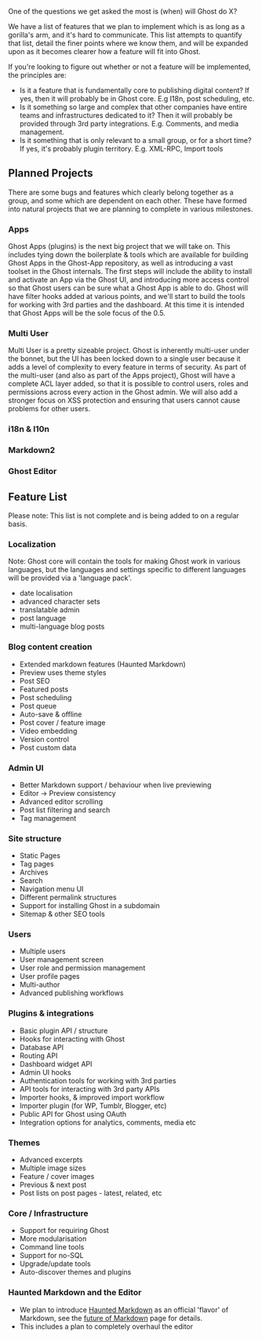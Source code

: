 One of the questions we get asked the most is (when) will Ghost do X?

We have a list of features that we plan to implement which is as long as a gorilla's arm, and it's hard to communicate. This list attempts to quantify that list, detail the finer points where we know them, and will be expanded upon as it becomes clearer how a feature will fit into Ghost. 

If you're looking to figure out whether or not a feature will be implemented, the principles are:

- Is it a feature that is fundamentally core to publishing digital content? If yes, then it will probably be in Ghost core. E.g I18n, post scheduling, etc.
- Is it something so large and complex that other companies have entire teams and infrastructures dedicated to it? Then it will probably be provided through 3rd party integrations. E.g. Comments, and media management.
- Is it something that is only relevant to a small group, or for a short time? If yes, it's probably plugin territory. E.g. XML-RPC, Import tools

## Planned Projects

There are some bugs and features which clearly belong together as a group, and some which are dependent on each other. These have formed into natural projects that we are planning to complete in various milestones.

### Apps

Ghost Apps (plugins) is the next big project that we will take on. This includes tying down the boilerplate & tools which are available for building Ghost Apps in the Ghost-App repository, as well as introducing a vast toolset in the Ghost internals. The first steps will include the ability to install and activate an App via the Ghost UI, and introducing more access control so that Ghost users can be sure what a Ghost App is able to do. Ghost will have filter hooks added at various points, and we'll start to build the tools for working with 3rd parties and the dashboard. At this time it is intended that Ghost Apps will be the sole focus of the 0.5.

### Multi User

Multi User is a pretty sizeable project. Ghost is inherently multi-user under the bonnet, but the UI has been locked down to a single user because it adds a level of complexity to every feature in terms of security. As part of the multi-user (and also as part of the Apps project), Ghost will have a complete ACL layer added, so that it is possible to control users, roles and permissions across every action in the Ghost admin. We will also add a stronger focus on XSS protection and ensuring that users cannot cause problems for other users.
 

### i18n & l10n

### Markdown2

### Ghost Editor



## Feature List

Please note: This list is not complete and is being added to on a regular basis.

### Localization
Note: Ghost core will contain the tools for making Ghost work in various languages, but the languages and settings specific to different languages will be provided via a 'language pack'.
* date localisation
* advanced character sets
* translatable admin
* post language
* multi-language blog posts

### Blog content creation
* Extended markdown features (Haunted Markdown)
* Preview uses theme styles
* Post SEO
* Featured posts
* Post scheduling
* Post queue
* Auto-save & offline
* Post cover / feature image
* Video embedding
* Version control
* Post custom data

### Admin UI
* Better Markdown support / behaviour when live previewing
* Editor -> Preview consistency
* Advanced editor scrolling
* Post list filtering and search
* Tag management

### Site structure
* Static Pages
* Tag pages
* Archives
* Search
* Navigation menu UI
* Different permalink structures
* Support for installing Ghost in a subdomain
* Sitemap & other SEO tools

### Users
* Multiple users
* User management screen
* User role and permission management
* User profile pages
* Multi-author
* Advanced publishing workflows

### Plugins & integrations
* Basic plugin API / structure
* Hooks for interacting with Ghost
* Database API
* Routing API
* Dashboard widget API
* Admin UI hooks
* Authentication tools for working with 3rd parties
* API tools for interacting with 3rd party APIs
* Importer hooks, & improved import workflow
* Importer plugin (for WP, Tumblr, Blogger, etc)
* Public API for Ghost using OAuth
* Integration options for analytics, comments, media etc

### Themes
* Advanced excerpts
* Multiple image sizes
* Feature / cover images
* Previous & next post
* Post lists on post pages - latest, related, etc

### Core / Infrastructure
* Support for requiring Ghost
* More modularisation
* Command line tools
* Support for no-SQL
* Upgrade/update tools
* Auto-discover themes and plugins

### Haunted Markdown and the Editor
* We plan to introduce [Haunted Markdown](https://github.com/TryGhost/Ghost/wiki/Haunted-Markdown) as an official 'flavor' of Markdown, see the [future of Markdown](https://github.com/TryGhost/Ghost/wiki/Future-of-Markdown) page for details.
* This includes a plan to completely overhaul the editor
